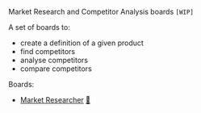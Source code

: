 Market Research and Competitor Analysis boards `[WIP]`

A set of boards to:

- create a definition of a given product
- find competitors
- analyse competitors
- compare competitors

Boards:

- [Market Researcher](https://github.com/ExaDev/breadboard/blob/competitor-analysis/packages/breadboard-web/src/boards/market-researcher.ts)
  [🔗](https://breadboard-ai.web.app/?board=https://raw.githubusercontent.com/ExaDev/breadboard/competitor-analysis/packages/breadboard-web/public/graphs/market-researcher.json)

